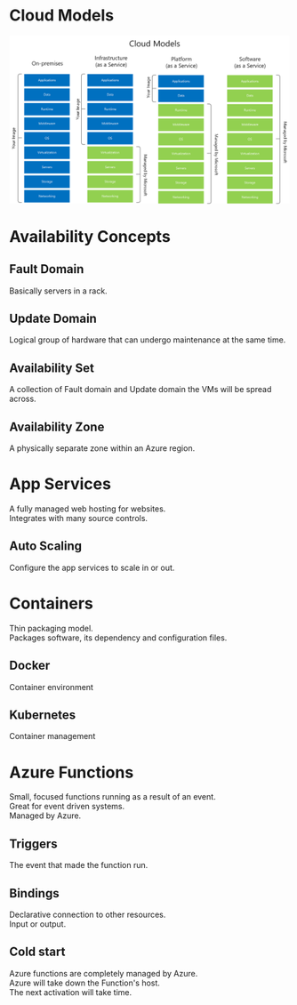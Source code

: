 # Cloud Models
![](img/cloud-models.png)
# Availability Concepts
## Fault Domain
Basically servers in a rack.
## Update Domain
Logical group of hardware that can undergo maintenance at the same time.
## Availability Set
A collection of Fault domain and Update domain the VMs will be spread across.
## Availability Zone
A physically separate zone within an Azure region.
# App Services
A fully managed web hosting for websites.  
Integrates with many source controls.
## Auto Scaling
Configure the app services to scale in or out.
# Containers
Thin packaging model.  
Packages software, its dependency and configuration files.
## Docker
Container environment
## Kubernetes
Container management
# Azure Functions
Small, focused functions running as a result of an event.  
Great for event driven systems.  
Managed by Azure.  
## Triggers
The event that made the function run.
## Bindings
Declarative connection to other resources.  
Input or output.  
## Cold start
Azure functions are completely managed by Azure.   
Azure will take down the Function's host.  
The next activation will take time.